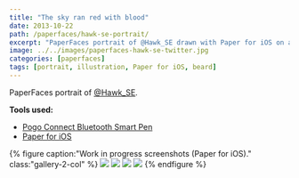 ```yaml
---
title: "The sky ran red with blood"
date: 2013-10-22
path: /paperfaces/hawk-se-portrait/
excerpt: "PaperFaces portrait of @Hawk_SE drawn with Paper for iOS on an iPad."
image: ../../images/paperfaces-hawk-se-twitter.jpg
categories: [paperfaces]
tags: [portrait, illustration, Paper for iOS, beard]
---
```


PaperFaces portrait of <a href="https://twitter.com/Hawk_SE">@Hawk_SE</a>.

**Tools used:**

- [Pogo Connect Bluetooth Smart Pen](https://www.amazon.com/gp/product/B009K448L4/ref=as_li_ss_tl?ie=UTF8&camp=1789&creative=390957&creativeASIN=B009K448L4&linkCode=as2&tag=mademist-20)
- [Paper for iOS](https://paper.bywetransfer.com/)

{% figure caption:"Work in progress screenshots (Paper for iOS)." class:"gallery-2-col" %}
[![](../../images/paperfaces-hawk-se-process-1-600.jpg)](../../images/paperfaces-hawk-se-process-1-lg.jpg)
[![](../../images/paperfaces-hawk-se-process-2-600.jpg)](../../images/paperfaces-hawk-se-process-2-lg.jpg)
[![](../../images/paperfaces-hawk-se-process-3-600.jpg)](../../images/paperfaces-hawk-se-process-3-lg.jpg)
[![](../../images/paperfaces-hawk-se-process-4-600.jpg)](../../images/paperfaces-hawk-se-process-4-lg.jpg)
{% endfigure %}
